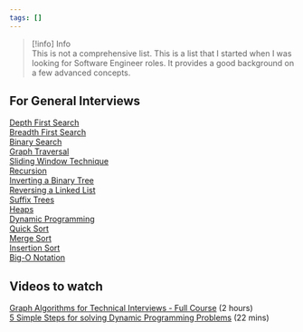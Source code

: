 ```yaml
---
tags: []
---
```



 > 
 > \[!info\] Info  
 > This is not a comprehensive list. This is a list that I started when I was looking for Software Engineer roles. It provides a good background on a few advanced concepts.

## For General Interviews

[Depth First Search](Depth%20First%20Search.md)  
[Breadth First Search](Breadth%20First%20Search.md)  
[Binary Search](Binary%20Search.md)  
[Graph Traversal](Graph%20Traversal.md)  
[Sliding Window Technique](Sliding%20Window%20Technique.md)  
[Recursion](Recursion.md)  
[Inverting a Binary Tree](Inverting%20a%20Binary%20Tree.md)  
[Reversing a Linked List](Reversing%20a%20Linked%20List.md)  
[Suffix Trees](Suffix%20Trees.md)  
[Heaps](Data%20Types/Heaps.md)  
[Dynamic Programming](Dynamic%20Programming.md)  
[Quick Sort](Quick%20Sort.md)  
[Merge Sort](Merge%20Sort.md)  
[Insertion Sort](Insertion%20Sort.md)  
[Big-O Notation](Big-O%20Notation.md)

## Videos to watch

[Graph Algorithms for Technical Interviews - Full Course](https://www.youtube.com/watch?v=tWVWeAqZ0WU) (2 hours)  
[5 Simple Steps for solving Dynamic Programming Problems](https://www.youtube.com/watch?v=aPQY__2H3tE) (22 mins)
